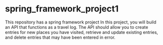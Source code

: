 # spring_framework_project1
This repository has a spring framework project 
In this project, you will build an API that functions as a travel log. 
The API should allow you to create entries for new places you have visited, 
retrieve and update existing entries, and delete entries that may have been entered in error.

